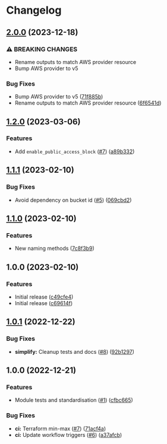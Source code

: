 # Changelog

## [2.0.0](https://github.com/cloudandthings/terraform-aws-s3-bucket/compare/v1.2.0...v2.0.0) (2023-12-18)


### ⚠ BREAKING CHANGES

* Rename outputs to match AWS provider resource
* Bump AWS provider to v5

### Bug Fixes

* Bump AWS provider to v5 ([71f885b](https://github.com/cloudandthings/terraform-aws-s3-bucket/commit/71f885b0ce4a1b5770f699ac2c6deac744b1d937))
* Rename outputs to match AWS provider resource ([6f6541d](https://github.com/cloudandthings/terraform-aws-s3-bucket/commit/6f6541d1f0c60994e27a8cdb4d9f733a6a670ae4))

## [1.2.0](https://github.com/cloudandthings/terraform-aws-s3-bucket/compare/v1.1.1...v1.2.0) (2023-03-06)


### Features

* Add `enable_public_access_block` ([#7](https://github.com/cloudandthings/terraform-aws-s3-bucket/issues/7)) ([a89b332](https://github.com/cloudandthings/terraform-aws-s3-bucket/commit/a89b332da4170381443757fe3d0429c200cb5ae6))

## [1.1.1](https://github.com/cloudandthings/terraform-aws-s3-bucket/compare/v1.1.0...v1.1.1) (2023-02-10)


### Bug Fixes

* Avoid dependency on bucket id ([#5](https://github.com/cloudandthings/terraform-aws-s3-bucket/issues/5)) ([069cbd2](https://github.com/cloudandthings/terraform-aws-s3-bucket/commit/069cbd229a13845a0ad06bb04b1277a8fd7e38bd))

## [1.1.0](https://github.com/cloudandthings/terraform-aws-s3-bucket/compare/v1.0.0...v1.1.0) (2023-02-10)


### Features

* New naming methods ([7c8f3b9](https://github.com/cloudandthings/terraform-aws-s3-bucket/commit/7c8f3b9fb282d4d748cb1576ff1e86f5fcc43a54))

## 1.0.0 (2023-02-10)


### Features

* Initial release ([c49cfe4](https://github.com/cloudandthings/terraform-aws-s3-bucket/commit/c49cfe4c567cfd69282296dcc1ebca3689bcbaeb))
* Initial release ([c69614f](https://github.com/cloudandthings/terraform-aws-s3-bucket/commit/c69614fd11182d9a0e59c0b8d121028dcd424d76))

## [1.0.1](https://github.com/cloudandthings/terraform-aws-template/compare/v1.0.0...v1.0.1) (2022-12-22)


### Bug Fixes

* **simplify:** Cleanup tests and docs ([#8](https://github.com/cloudandthings/terraform-aws-template/issues/8)) ([92b1297](https://github.com/cloudandthings/terraform-aws-template/commit/92b1297fe8f9f202ba6fc80875f4f64c090c32e1))

## 1.0.0 (2022-12-21)


### Features

* Module tests and standardisation  ([#1](https://github.com/cloudandthings/terraform-aws-template/issues/1)) ([cfbc665](https://github.com/cloudandthings/terraform-aws-template/commit/cfbc6653f103118764e99bc98a0f70ea42098338))


### Bug Fixes

* **ci:** Terraform min-max ([#7](https://github.com/cloudandthings/terraform-aws-template/issues/7)) ([71acf4a](https://github.com/cloudandthings/terraform-aws-template/commit/71acf4a932b5a210217279265bc707e29711620d))
* **ci:** Update workflow triggers ([#6](https://github.com/cloudandthings/terraform-aws-template/issues/6)) ([a37afcb](https://github.com/cloudandthings/terraform-aws-template/commit/a37afcbaa54e3c6918d5206694844eb25f87930c))
